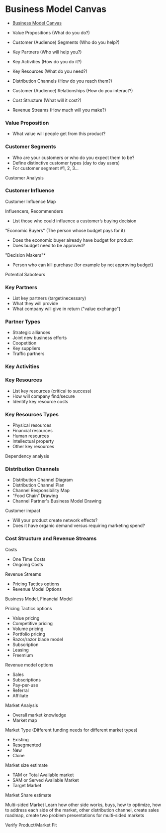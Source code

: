 # Business Model Canvas

* [Business Model Canvas](http://businessmodelgeneration.com/downloads/business_model_canvas_poster.pdf)

* Value Propositions (What do you do?)
* Customer (Audience) Segments (Who do you help?)
* Key Partners (Who will help you?)
* Key Activities (How do you do it?)
* Key Resources (What do you need?)
* Distribution Channels (How do you reach them?)
* Customer (Audience) Relationships (How do you interact?)
* Cost Structure (What will it cost?)
* Revenue Streams (How much will you make?)

### Value Proposition
* What value will people get from this product?

### Customer Segments
* Who are your customers or who do you expect them to be?
* Define distinctive customer types (day to day users)
* For customer segment #1, 2, 3...

Customer Analysis

### Customer Influence

Customer Influence Map

Influencers, Recommenders
* List those who could influence a customer’s buying decision

"Economic Buyers" (The person whose budget pays for it)
* Does the economic buyer already have budget for product
* Does budget need to be approved?

"Decision Makers"* 
* Person who can kill purchase (for example by not approving budget)

Potential Saboteurs

### Key Partners
* List key partners (target/necessary) 
* What they will provide
* What company will give in return ("value exchange")

### Partner Types
* Strategic alliances
* Joint new business efforts
* Coopetition
* Key suppliers
* Traffic partners

### Key Activities

### Key Resources
* List key resources (critical to success)
* How will company find/secure
* Identify key resource costs

### Key Resources Types

* Physical resources
* Financial resources
* Human resources
* Intellectual property
* Other key resources

Dependency analysis

### Distribution Channels
* Distribution Channel Diagram
* Distribution Channel Plan
* Channel Responsibility Map
* “Food Chain” Drawing
* Channel Partner's Business Model Drawing

Customer impact
* Will your product create network effects?
* Does it have organic demand versus requiring marketing spend?

### Cost Structure and Revenue Streams

Costs
* One Time Costs
* Ongoing Costs

Revenue Streams
* Pricing Tactics options
* Revenue Model Options

Business Model, Financial Model

Pricing Tactics options
* Value pricing
* Competitive pricing
* Volume pricing
* Portfolio pricing
* Razor/razor blade model
* Subscription
* Leasing
* Freemium

Revenue model options
* Sales
* Subscriptions
* Pay-per-use
* Referral
* Affiliate

Market Analysis
* Overall market knowledge
* Market map

Market Type (Different funding needs for different market types)
* Existing
* Resegmented
* New
* Clone

Market size estimate
* TAM or Total Available market
* SAM or Served Available Market
* Target Market

Market Share estimate

Multi-sided Market
Learn how other side works, buys, how to optimize, how to address each side of the market, other distribution channel, create sales roadmap, create two problem presentations for multi-sided markets

Verify Product/Market Fit
